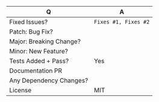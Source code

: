 <!--
Before making a PR please make sure to read our contributing guidelines
https://github.com/nonalab/arbiter/blob/master/documentations/

For issue references: Add a comma-separated list of a [closing word](https://help.github.com/articles/closing-issues-via-commit-messages/) followed by the ticket number fixed by the PR. It should be underlined in the preview if done correctly.
-->

| Q                        | A <!--(Can use an emoji 👍) -->
| ------------------------ | ---
| Fixed Issues?            | `Fixes #1, Fixes #2` <!-- remove the (`) quotes to link the issues -->
| Patch: Bug Fix?          |
| Major: Breaking Change?  |
| Minor: New Feature?      |
| Tests Added + Pass?      | Yes
| Documentation PR         | <!-- If so, add `[skip ci]` to your commit message to skip CI -->
| Any Dependency Changes?  |
| License                  | MIT

<!-- Describe your changes below in as much detail as possible -->
